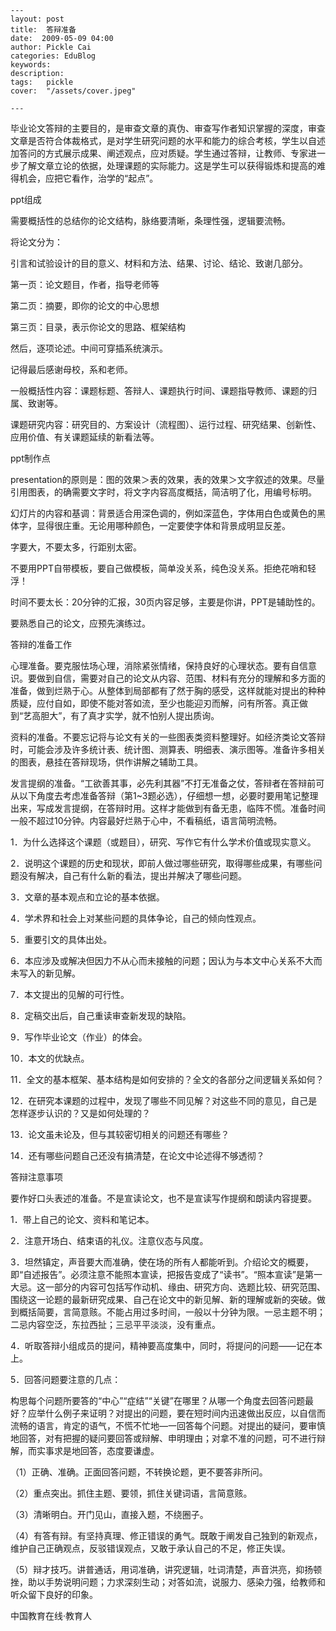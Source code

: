 
    ---
    layout: post  
    title:  答辩准备  
    date:  2009-05-09 04:00  
    author: Pickle Cai  
    categories: EduBlog  
    keywords: 
    description:   
    tags:	pickle   
    cover:  "/assets/cover.jpeg"  

    ---  
    
毕业论文答辩的主要目的，是审查文章的真伪、审查写作者知识掌握的深度，审查文章是否符合体裁格式，是对学生研究问题的水平和能力的综合考核，学生以自述加答问的方式展示成果、阐述观点，应对质疑。学生通过答辩，让教师、专家进一步了解文章立论的依据，处理课题的实际能力。这是学生可以获得锻炼和提高的难得机会，应把它看作，治学的“起点”。



 



ppt组成



需要概括性的总结你的论文结构，脉络要清晰，条理性强，逻辑要流畅。

将论文分为：



引言和试验设计的目的意义、材料和方法、结果、讨论、结论、致谢几部分。



 



第一页：论文题目，作者，指导老师等

第二页：摘要，即你的论文的中心思想

第三页：目录，表示你论文的思路、框架结构

然后，逐项论述。中间可穿插系统演示。



记得最后感谢母校，系和老师。



 



一般概括性内容：课题标题、答辩人、课题执行时间、课题指导教师、课题的归属、致谢等。



课题研究内容：研究目的、方案设计（流程图）、运行过程、研究结果、创新性、应用价值、有关课题延续的新看法等。



 



ppt制作点







presentation的原则是：图的效果＞表的效果，表的效果＞文字叙述的效果。尽量引用图表，的确需要文字时，将文字内容高度概括，简洁明了化，用编号标明。

幻灯片的内容和基调：背景适合用深色调的，例如深蓝色，字体用白色或黄色的黑体字，显得很庄重。无论用哪种颜色，一定要使字体和背景成明显反差。 

字要大，不要太多，行距别太密。

不要用PPT自带模板，要自己做模板，简单没关系，纯色没关系。拒绝花哨和轻浮！

时间不要太长：20分钟的汇报，30页内容足够，主要是你讲，PPT是辅助性的。

要熟悉自己的论文，应预先演练过。

 



答辩的准备工作





心理准备。要克服怯场心理，消除紧张情绪，保持良好的心理状态。要有自信意识。要做到自信，需要对自己的论文从内容、范围、材料有充分的理解和多方面的准备，做到烂熟于心。从整体到局部都有了然于胸的感受，这样就能对提出的种种质疑，应付自如，即使不能对答如流，至少也能迎刃而解，问有所答。真正做到“艺高胆大”，有了真才实学，就不怕别人提出质询。

资料的准备。不要忘记将与论文有关的一些图表类资料整理好。如经济类论文答辩时，可能会涉及许多统计表、统计图、测算表、明细表、演示图等。准备许多相关的图表，悬挂在答辩现场，供作讲解之辅助工具。

发言提纲的准备。“工欲善其事，必先利其器”不打无准备之仗，答辩者在答辩前可从以下角度去考虑准备答辩（第1~3题必选），仔细想一想，必要时要用笔记整理出来，写成发言提纲，在答辩时用。这样才能做到有备无患，临阵不慌。准备时间一般不超过10分钟。内容最好烂熟于心中，不看稿纸，语言简明流畅。



1．为什么选择这个课题（或题目），研究、写作它有什么学术价值或现实意义。

2．说明这个课题的历史和现状，即前人做过哪些研究，取得哪些成果，有哪些问题没有解决，自己有什么新的看法，提出并解决了哪些问题。 

3．文章的基本观点和立论的基本依据。 

4．学术界和社会上对某些问题的具体争论，自己的倾向性观点。

5．重要引文的具体出处。 

6．本应涉及或解决但因力不从心而未接触的问题；因认为与本文中心关系不大而未写入的新见解。 

7．本文提出的见解的可行性。 

8．定稿交出后，自己重读审查新发现的缺陷。 

9．写作毕业论文（作业）的体会。 

10．本文的优缺点。 

11．全文的基本框架、基本结构是如何安排的？全文的各部分之间逻辑关系如何？

12．在研究本课题的过程中，发现了哪些不同见解？对这些不同的意见，自己是怎样逐步认识的？又是如何处理的？

13．论文虽未论及，但与其较密切相关的问题还有哪些？

14．还有哪些问题自己还没有搞清楚，在论文中论述得不够透彻？

答辩注意事项 



要作好口头表述的准备。不是宣读论文，也不是宣读写作提纲和朗读内容提要。







1．带上自己的论文、资料和笔记本。 



2．注意开场白、结束语的礼仪。注意仪态与风度。 



3．坦然镇定，声音要大而准确，使在场的所有人都能听到。介绍论文的概要，即“自述报告”。必须注意不能照本宣读，把报告变成了“读书”。“照本宣读”是第一大忌。这一部分的内容可包括写作动机、缘由、研究方向、选题比较、研究范围、围绕这一论题的最新研究成果、自己在论文中的新见解、新的理解或新的突破。做到概括简要，言简意赅。不能占用过多时间，一般以十分钟为限。一忌主题不明；二忌内容空泛，东拉西扯；三忌平平淡淡，没有重点。 



4．听取答辩小组成员的提问，精神要高度集中，同时，将提问的问题——记在本上。



5．回答问题要注意的几点：

构思每个问题所要答的“中心”“症结”“关键”在哪里？从哪一个角度去回答问题最好？应举什么例子来证明？对提出的问题，要在短时间内迅速做出反应，以自信而流畅的语言，肯定的语气，不慌不忙地—一回答每个问题。对提出的疑问，要审慎地回答，对有把握的疑问要回答或辩解、申明理由；对拿不准的问题，可不进行辩解，而实事求是地回答，态度要谦虚。





（1）正确、准确。正面回答问题，不转换论题，更不要答非所问。 



（2）重点突出。抓住主题、要领，抓住关键词语，言简意赅。 



（3）清晰明白。开门见山，直接入题，不绕圈子。 



（4）有答有辩。有坚持真理、修正错误的勇气。既敢于阐发自己独到的新观点，维护自己正确观点，反驳错误观点，又敢于承认自己的不足，修正失误。 



（5）辩才技巧。讲普通话，用词准确，讲究逻辑，吐词清楚，声音洪亮，抑扬顿挫，助以手势说明问题；力求深刻生动；对答如流，说服力、感染力强，给教师和听众留下良好的印象。

		    
 中国教育在线·教育人

